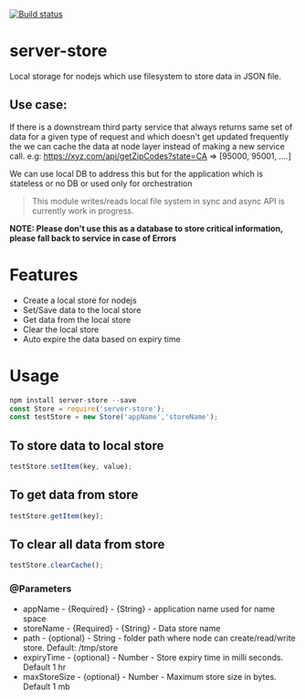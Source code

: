 <!-- [![npm package](https://nodei.co/npm/server-store.png?downloads=true&downloadRank=true&stars=true)](https://nodei.co/npm/server-store/) -->

[![Build status](https://img.shields.io/travis/abadri/server-store/master.svg?style=flat-square)](https://travis-ci.org/abadri/server-store)

# server-store
Local storage for nodejs which use filesystem to store data in JSON file.

## Use case:
If there is a downstream third party service that always returns same set of data for a given type of request and
which doesn't get updated frequently the we can cache the data at node layer instead of making a new service call.
e.g: https://xyz.com/api/getZipCodes?state=CA => [95000, 95001, ....]

We can use local DB to address this but for the application which is stateless or no DB or used only for orchestration

> This module writes/reads local file system in sync and async API is currently work in progress.

**NOTE: Please don't use this as a database to store critical information, please fall back to service in case of Errors**


# Features
* Create a local store for nodejs
* Set/Save data to the local store
* Get data from the local store
* Clear the local store
* Auto expire the data based on expiry time

# Usage
```js
npm install server-store --save
const Store = require('server-store');
const testStore = new Store('appName','storeName');
```
## To store data to local store
```js
testStore.setItem(key, value);
```

## To get data from store
```js
testStore.getItem(key);
```
## To clear all data from store
```js
testStore.clearCache();
```

### @Parameters

* appName - {Required} - {String} - application name used for name space
* storeName - {Required} - {String} - Data store name
* path - {optional} - String - folder path where node can create/read/write store. Default: /tmp/store
* expiryTime - {optional} - Number - Store expiry time in milli seconds. Default 1 hr
* maxStoreSize - {optional} - Number - Maximum store size in bytes. Default 1 mb
